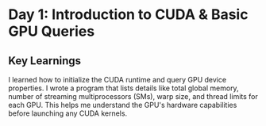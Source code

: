 # Day 1: Introduction to CUDA & Basic GPU Queries

## Key Learnings
I learned how to initialize the CUDA runtime and query GPU device properties. I wrote a program that lists details like total global memory, number of streaming multiprocessors (SMs), warp size, and thread limits for each GPU. This helps me understand the GPU's hardware capabilities before launching any CUDA kernels.
